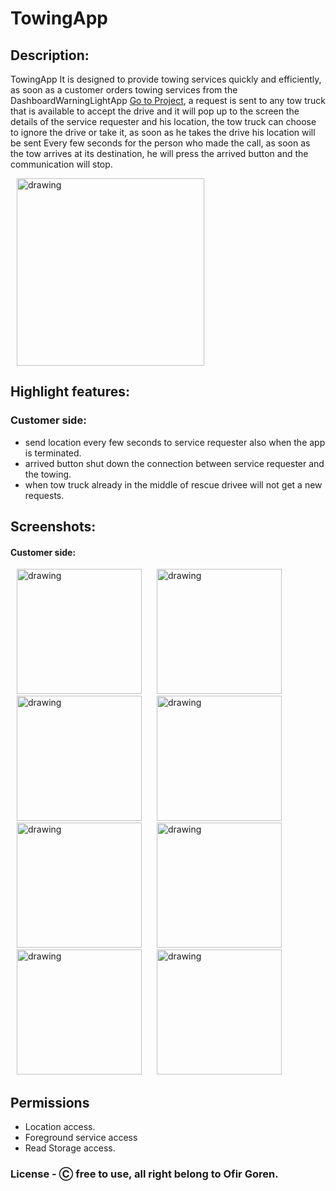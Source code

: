 # TowingApp


## Description:

TowingApp It is designed to provide towing services quickly and efficiently, as soon as a customer orders towing services from the DashboardWarningLightApp  <a href="https://github.com/OfirGoren/DashboardWarningLight">Go to Project</a>, a request is sent to any tow truck that is available to accept the drive and it will pop up to the screen the details of the service requester and his location, the tow truck can choose to ignore the drive or take it, as soon as he takes the drive his location will be sent Every few seconds for the person who made the call, as soon as the tow arrives at its destination, he will press the arrived button and the communication will stop.


<img src="https://media.giphy.com/media/lXiRoyqj7vnHfBeBG/giphy.gif" alt="drawing" width="300" hspace="10"/>





## Highlight features:
### Customer side:

* send location every few seconds to service requester also when the app is terminated.
* arrived button shut down the connection between service requester and the towing.
* when tow truck already in the middle of rescue drivee will not get a new requests.


## Screenshots:
#### Customer side:
<img src="https://user-images.githubusercontent.com/68231208/197196094-dd2d3a28-4148-4f63-8c46-ecd997c6d3be.jpeg" alt="drawing" width="200" hspace="10"/> <img src="https://user-images.githubusercontent.com/68231208/197196259-97de479a-c5a3-4181-9da7-5cb661f155b9.jpeg" alt="drawing" width="200" hspace="10">
<img src="https://user-images.githubusercontent.com/68231208/197196668-2945010a-0e12-4322-993e-0a5a27a78c60.jpeg" alt="drawing" width="200" hspace="10">
<img src="https://user-images.githubusercontent.com/68231208/197196588-c2f086ec-0181-450a-ac0a-eb8a4ecb44c5.jpeg" alt="drawing" width="200" hspace="10">
<img src="https://user-images.githubusercontent.com/68231208/197196941-41aa26f3-ec5c-4f5f-a4c0-4d5640410dee.jpeg" alt="drawing" width="200" hspace="10">
<img src="https://user-images.githubusercontent.com/68231208/197197234-b0e5eb10-e33f-43ba-acda-f5bba6b64969.jpeg" alt="drawing" width="200" hspace="10">
<img src="https://user-images.githubusercontent.com/68231208/197197516-0ec0dd0a-038a-4084-9e73-b1673446eecf.jpeg" alt="drawing" width="200" hspace="10">
<img src="https://user-images.githubusercontent.com/68231208/197197606-2f19bfd6-ac80-464a-b3ac-87ba4c6d7521.jpeg" alt="drawing" width="200" hspace="10">



## Permissions 
* Location access.
* Foreground service access
* Read Storage access.

### License - Ⓒ free to use, all right belong to Ofir Goren.
